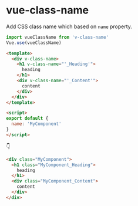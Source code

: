 # vue-class-name

Add CSS class name which based on `name` property.

```js
import vueClassName from 'v-class-name'
Vue.use(vueClassName)
```

```html
<template>
  <div v-class-name>
    <h1 v-class-name="'_Heading'">
      heading
    </h1>
    <div v-class-name="'_Content'">
      content
    </div>
  </div>
</template>

<script>
export default {
  name: 'MyComponent'
}
</script>
```

👇

```html
<div class="MyComponent">
  <h1 class="MyComponent_Heading">
    heading
  </h1>
  <div class="MyComponent_Content">
    content
  </div>
</div>
```